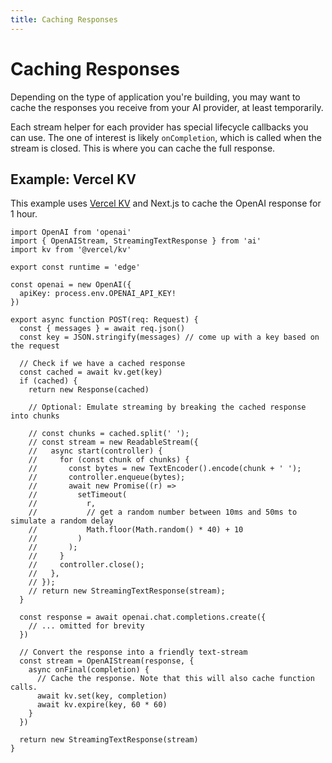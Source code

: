```yaml
---
title: Caching Responses
---
```


# Caching Responses

Depending on the type of application you're building, you may want to cache the responses you receive from your AI provider, at least temporarily.

Each stream helper for each provider has special lifecycle callbacks you can use. The one of interest is likely `onCompletion`, which is called when the stream is closed. This is where you can cache the full response.

## Example: Vercel KV

This example uses [Vercel KV](https://vercel.com/storage/kv) and Next.js to cache the OpenAI response for 1 hour.

```tsx filename="app/api/chat/route.ts"
import OpenAI from 'openai'
import { OpenAIStream, StreamingTextResponse } from 'ai'
import kv from '@vercel/kv'

export const runtime = 'edge'

const openai = new OpenAI({
  apiKey: process.env.OPENAI_API_KEY!
})

export async function POST(req: Request) {
  const { messages } = await req.json()
  const key = JSON.stringify(messages) // come up with a key based on the request

  // Check if we have a cached response
  const cached = await kv.get(key)
  if (cached) {
    return new Response(cached)

    // Optional: Emulate streaming by breaking the cached response into chunks

    // const chunks = cached.split(' ');
    // const stream = new ReadableStream({
    //   async start(controller) {
    //     for (const chunk of chunks) {
    //       const bytes = new TextEncoder().encode(chunk + ' ');
    //       controller.enqueue(bytes);
    //       await new Promise((r) =>
    //         setTimeout(
    //           r,
    //           // get a random number between 10ms and 50ms to simulate a random delay
    //           Math.floor(Math.random() * 40) + 10
    //         )
    //       );
    //     }
    //     controller.close();
    //   },
    // });
    // return new StreamingTextResponse(stream);
  }

  const response = await openai.chat.completions.create({
    // ... omitted for brevity
  })

  // Convert the response into a friendly text-stream
  const stream = OpenAIStream(response, {
    async onFinal(completion) {
      // Cache the response. Note that this will also cache function calls.
      await kv.set(key, completion)
      await kv.expire(key, 60 * 60)
    }
  })

  return new StreamingTextResponse(stream)
}
```
